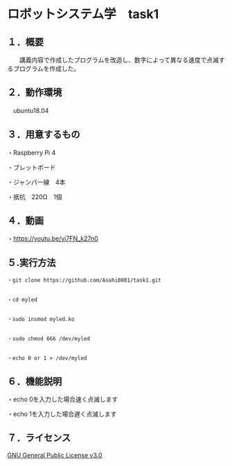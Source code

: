 # ロボットシステム学　task1
  
  ## １．概要
  
  　　講義内容で作成したプログラムを改造し、数字によって異なる速度で点滅するプログラムを作成した。
    
    
  ## ２．動作環境
   　ubuntu18.04

  
  ## ３．用意するもの

   ・Raspberry Pi 4
 
   ・ブレットボード
  
   ・ジャンパー線　4本
  
   ・抵抗　220Ω　1個
   
     
   ## ４．動画

   ・https://youtu.be/vi7FN_k27n0

  
   ## ５.実行方法
  

    ・git clone https://github.com/Asahi0801/task1.git
 
 
    ・cd myled
  
  
    ・sudo insmod myled.ko
  
  
    ・sudo chmod 666 /dev/myled
  
  
    ・echo 0 or 1 > /dev/myled
    
   ## ６．機能説明


   ・echo 0を入力した場合速く点滅します
  
   ・echo 1を入力した場合遅く点滅します
   
   ## ７．ライセンス
   
  [GNU General Public License v3.0](https://github.com/Asahi0801/task1/blob/master/COPYING)
    
    

